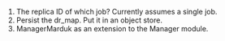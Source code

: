 1. The replica ID of which job? Currently assumes a single job.
2. Persist the dr_map. Put it in an object store.
3. ManagerMarduk as an extension to the Manager module.